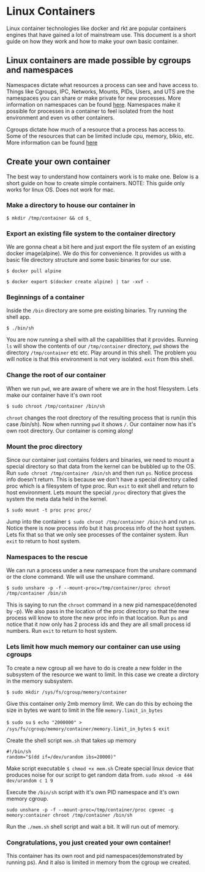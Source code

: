# Linux Containers
Linux container technologies like docker and rkt are popular containers engines that have gained a lot of mainstream use. This document is a short guide on how they work and how to make your own basic container.


## Linux containers are made possible by cgroups and namespaces
Namespaces dictate what resources a process can see and have access to. Things like Cgroups, IPC, Networks, Mounts, PIDs, Users, and UTS are the namespaces you can share or make private for new processes. More information on namespaces can be found [here](http://man7.org/linux/man-pages/man7/namespaces.7.html). Namespaces make it possible for processes in a container to feel isolated from the host environment and even vs other containers.

Cgroups dictate how much of a resource that a process has access to. Some of the resources that can be limited include cpu, memory, blkio, etc. More information can be found [here](http://man7.org/linux/man-pages/man7/cgroups.7.html)


## Create your own container
The best way to understand how containers work is to make one. Below is a short guide on how to create simple containers. NOTE: This guide only works for linux OS. Does not work for mac.

### Make a directory to house our container in
`$ mkdir /tmp/container && cd $_`

### Export an existing file system to the container directory
We are gonna cheat a bit here and just export the file system of an existing docker image(alpine). We do this for convenience. It provides us with a basic file directory structure and some basic binaries for our use.

`$ docker pull alpine`

`$ docker export $(docker create alpine) | tar -xvf -`

### Beginnings of a container
Inside the `/bin` directory are some pre existing binaries. Try running the shell app.

`$ ./bin/sh`

You are now running a shell with all the capabilities that it provides. Running `ls` will show the contents of our `/tmp/container` directory, `pwd` shows the directory `/tmp/container` etc etc. Play around in this shell. The problem you will notice is that this environment is not very isolated. `exit` from this shell.

### Change the root of our container
When we run `pwd`, we are aware of where we are in the host filesystem. Lets make our container have it's own root

`$ sudo chroot /tmp/container /bin/sh`

`chroot` changes the root directory of the resulting process that is run(in this case /bin/sh). Now when running `pwd` it shows `/`. Our container now has it's own root directory. Our container is coming along!

### Mount the proc directory
Since our container just contains folders and binaries, we need to mount a special directory so that data from the kernel can be bubbled up to the OS. Run `sudo chroot /tmp/container /bin/sh` and then run `ps`. Notice process info doesn't return. This is because we don't have a special directory called proc which is a filesystem of type proc. Run `exit` to exit shell and return to host environment. Lets mount the special `/proc` directory that gives the system the meta data held in the kernel.

`$ sudo mount -t proc proc proc/`

Jump into the container `$ sudo chroot /tmp/container /bin/sh` and run `ps`. Notice there is now process info but it has process info of the host system. Lets fix that so that we only see processes of the container system. Run `exit` to return to host system.


### Namespaces to the rescue
We can run a process under a new namespace from the unshare command or the clone command. We will use the unshare command.

`$ sudo unshare -p -f --mount-proc=/tmp/container/proc chroot /tmp/container /bin/sh`

This is saying to run the `chroot` command in a new pid namespace(denoted by -p). We also pass in the location of the proc directory so that the new process will know to store the new proc info in that location. Run `ps` and notice that it now only has 2 process ids and they are all small process id numbers. Run `exit` to return to host system.

### Lets limit how much memory our container can use using cgroups
To create a new cgroup all we have to do is create a new folder in the subsystem of the resource we want to limit. In this case we create a dirctory in the memory subsystem.

`$ sudo mkdir /sys/fs/cgroup/memory/container`

Give this container only 2mb memory limit. We can do this by echoing the size in bytes we want to limit in the file `memory.limit_in_bytes`

`$ sudo su`
`$ echo "2000000" > /sys/fs/cgroup/memory/container/memory.limit_in_bytes`
`$ exit`

Create the shell script `mem.sh` that takes up memory
```
#!/bin/sh
random="$(dd if=/dev/urandom ibs=20000)"
```

Make script executable `$ chmod +x mem.sh`
Create special linux device that produces noise for our script to get random data from. `sudo mknod -m 444 dev/urandom c 1 9`

Execute the `/bin/sh` script with it's own PID namespace and it's own memory cgroup.

`sudo unshare -p -f --mount-proc=/tmp/container/proc cgexec -g memory:container chroot /tmp/container /bin/sh`

Run the `./mem.sh` shell script and wait a bit. It will run out of memory.

### Congratulations, you just created your own container!

This container has its own root and pid namespaces(demonstrated by running ps). And it also is limited in memory from the cgroup we created.






